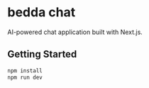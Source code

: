 # bedda chat

AI-powered chat application built with Next.js.

## Getting Started

```bash
npm install
npm run dev
```
